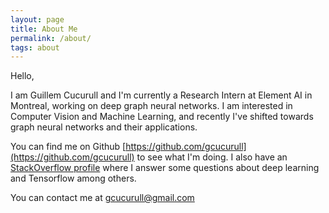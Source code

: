 ```yaml
---
layout: page
title: About Me
permalink: /about/
tags: about
---
```


Hello,

I am Guillem Cucurull and I'm currently a Research Intern at Element AI in Montreal, working on deep graph neural networks.
I am interested in Computer Vision and Machine Learning, and recently I've shifted towards graph neural networks and their applications.

You can find me on Github [https://github.com/gcucurull](https://github.com/gcucurull) to see what I'm doing. I also have an [StackOverflow profile](http://stackoverflow.com/users/1738214/gcucurull?tab=profile) where I answer some questions about deep learning and Tensorflow among others.

You can contact me at gcucurull@gmail.com
